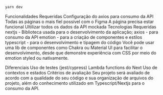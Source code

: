 
```bash
yarn dev
```

Funcionalidades Requeridas
Configuração do axios para consumo da API
Todas as páginas o mais fiel possível com o Figma
A página precisa estar funcional
Ultilizar todos os dados da API mockada
Tecnologias Requeridas
nextjs - Biblioteca usada para o desenvolvimento da aplicação;
axios - para consumo da API
emotion - para a criação de componentes e estilos
typescript - para o desenvolvimento e tipagem do código
Você pode usar uma lib de componentes como Chakra ou Material UI para facilitar o desenvolvimento, desde que demonstre experiência com CSS por meio do emotion styled ou nativamente.

Diferenciais
Uso de testes (jest/cypress)
Lambda functions do Next
Uso de contextos e estados
Critérios de avaliação
Seu projeto será avaliado de acordo com a qualidade do seu código e sua organização de arquivos do projeto, além do conhecimento utilizado em Typescript/Nextjs para o consumo da API.